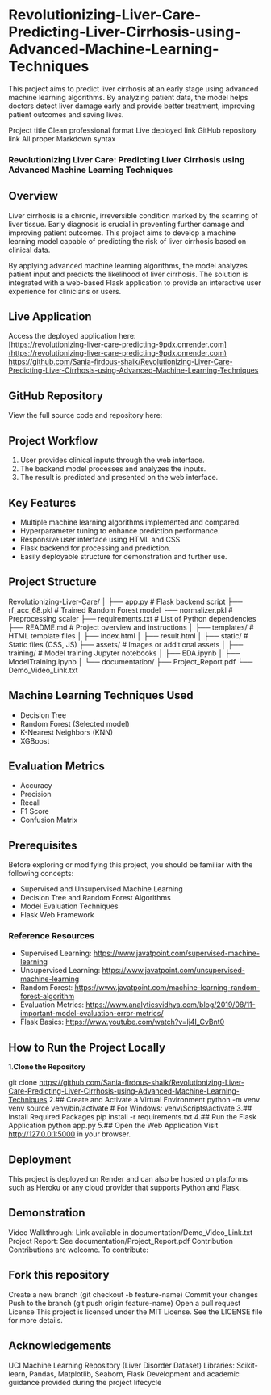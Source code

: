 # Revolutionizing-Liver-Care-Predicting-Liver-Cirrhosis-using-Advanced-Machine-Learning-Techniques
This project aims to predict liver cirrhosis at an early stage using advanced machine learning algorithms. By analyzing patient data, the model helps doctors detect liver damage early and provide better treatment, improving patient outcomes and saving lives.

Project title
Clean professional format
Live deployed link
GitHub repository link
All proper Markdown syntax

### Revolutionizing Liver Care: Predicting Liver Cirrhosis using Advanced Machine Learning Techniques ###

## Overview
Liver cirrhosis is a chronic, irreversible condition marked by the scarring of liver tissue. Early diagnosis is crucial in preventing further damage and improving patient outcomes. This project aims to develop a machine learning model capable of predicting the risk of liver cirrhosis based on clinical data.

By applying advanced machine learning algorithms, the model analyzes patient input and predicts the likelihood of liver cirrhosis. The solution is integrated with a web-based Flask application to provide an interactive user experience for clinicians or users.

## Live Application

Access the deployed application here:  
[https://revolutionizing-liver-care-predicting-9pdx.onrender.com](https://revolutionizing-liver-care-predicting-9pdx.onrender.com)
https://github.com/Sania-firdous-shaik/Revolutionizing-Liver-Care-Predicting-Liver-Cirrhosis-using-Advanced-Machine-Learning-Techniques
## GitHub Repository

View the full source code and repository here:  

## Project Workflow

1. User provides clinical inputs through the web interface.
2. The backend model processes and analyzes the inputs.
3. The result is predicted and presented on the web interface.

## Key Features

- Multiple machine learning algorithms implemented and compared.
- Hyperparameter tuning to enhance prediction performance.
- Responsive user interface using HTML and CSS.
- Flask backend for processing and prediction.
- Easily deployable structure for demonstration and further use.

## Project Structure
Revolutionizing-Liver-Care/ │ ├── app.py # Flask backend script ├── rf_acc_68.pkl # Trained Random Forest model ├── normalizer.pkl # Preprocessing scaler ├── requirements.txt # List of Python dependencies ├── README.md # Project overview and instructions │ ├── templates/ # HTML template files │ ├── index.html │ ├── result.html │ ├── static/ # Static files (CSS, JS) ├── assets/ # Images or additional assets │ ├── training/ # Model training Jupyter notebooks │ ├── EDA.ipynb │ ├── ModelTraining.ipynb │ └── documentation/ ├── Project_Report.pdf └── Demo_Video_Link.txt


## Machine Learning Techniques Used

- Decision Tree
- Random Forest (Selected model)
- K-Nearest Neighbors (KNN)
- XGBoost

## Evaluation Metrics

- Accuracy
- Precision
- Recall
- F1 Score
- Confusion Matrix

## Prerequisites

Before exploring or modifying this project, you should be familiar with the following concepts:

- Supervised and Unsupervised Machine Learning
- Decision Tree and Random Forest Algorithms
- Model Evaluation Techniques
- Flask Web Framework

### Reference Resources

- Supervised Learning: https://www.javatpoint.com/supervised-machine-learning  
- Unsupervised Learning: https://www.javatpoint.com/unsupervised-machine-learning  
- Random Forest: https://www.javatpoint.com/machine-learning-random-forest-algorithm  
- Evaluation Metrics: https://www.analyticsvidhya.com/blog/2019/08/11-important-model-evaluation-error-metrics/  
- Flask Basics: https://www.youtube.com/watch?v=lj4I_CvBnt0  

## How to Run the Project Locally
1.**Clone the Repository**

git clone https://github.com/Sania-firdous-shaik/Revolutionizing-Liver-Care-Predicting-Liver-Cirrhosis-using-Advanced-Machine-Learning-Techniques
2.## Create and Activate a Virtual Environment
python -m venv venv
source venv/bin/activate  # For Windows: venv\Scripts\activate
3.## Install Required Packages
pip install -r requirements.txt
4.## Run the Flask Application
python app.py
5.## Open the Web Application
Visit http://127.0.0.1:5000 in your browser.

## Deployment
This project is deployed on Render and can also be hosted on platforms such as Heroku or any cloud provider that supports Python and Flask.

## Demonstration
Video Walkthrough: Link available in documentation/Demo_Video_Link.txt
Project Report: See documentation/Project_Report.pdf
Contribution
Contributions are welcome. To contribute:

## Fork this repository
Create a new branch (git checkout -b feature-name)
Commit your changes
Push to the branch (git push origin feature-name)
Open a pull request
License
This project is licensed under the MIT License. See the LICENSE file for more details.

## Acknowledgements
UCI Machine Learning Repository (Liver Disorder Dataset)
Libraries: Scikit-learn, Pandas, Matplotlib, Seaborn, Flask
Development and academic guidance provided during the project lifecycle



